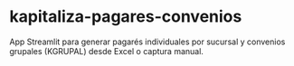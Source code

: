# kapitaliza-pagares-convenios
App Streamlit para generar pagarés individuales por sucursal y convenios grupales (KGRUPAL) desde Excel o captura manual.
